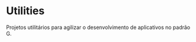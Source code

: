 Utilities
=========
Projetos utilitários para agilizar o desenvolvimento de aplicativos no padrão G.
